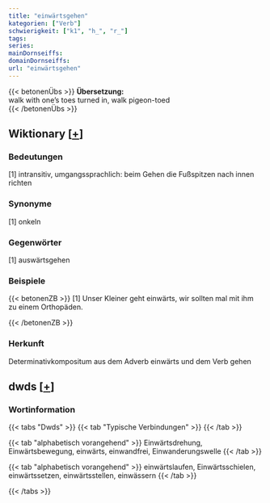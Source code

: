 ```yaml
---
title: "einwärtsgehen"
kategorien: ["Verb"]
schwierigkeit: ["k1", "h_", "r_"]
tags:
series:
mainDornseiffs:
domainDornseiffs:
url: "einwärtsgehen"
---
```


{{< betonenÜbs >}}
**Übersetzung:**  
walk with one’s toes turned in, walk pigeon-toed  
{{< /betonenÜbs >}}

## Wiktionary [[+](https://de.wiktionary.org/wiki/einwärtsgehen)]

### Bedeutungen
[1] intransitiv, umgangssprachlich: beim Gehen die Fußspitzen nach innen richten  

### Synonyme
[1] onkeln  

### Gegenwörter
[1] auswärtsgehen  

### Beispiele
{{< betonenZB >}}
[1] Unser Kleiner geht einwärts, wir sollten mal mit ihm zu einem Orthopäden.  

{{< /betonenZB >}}
### Herkunft
Determinativkompositum aus dem Adverb einwärts und dem Verb gehen  



## dwds [[+](https://www.dwds.de/wb/einwärtsgehen)]

### Wortinformation
{{< tabs "Dwds" >}}
{{< tab "Typische Verbindungen" >}}
{{< /tab >}}

{{< tab "alphabetisch vorangehend" >}}
Einwärtsdrehung, Einwärtsbewegung, einwärts, einwandfrei, Einwanderungswelle
{{< /tab >}}

{{< tab "alphabetisch vorangehend" >}}
einwärtslaufen, Einwärtsschielen, einwärtssetzen, einwärtsstellen, einwässern
{{< /tab >}}

{{< /tabs >}}

